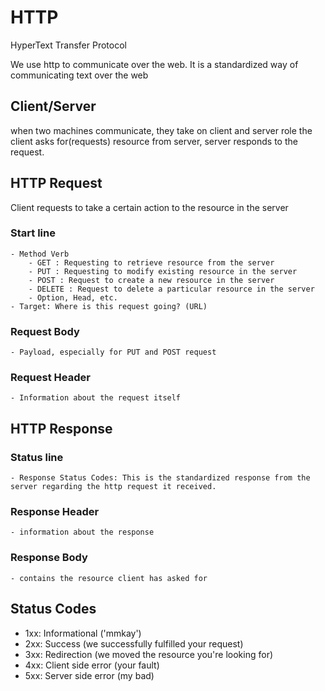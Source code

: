 # HTTP
HyperText Transfer Protocol

We use http to communicate over the web. It is a standardized way of communicating text over the web

## Client/Server
when two machines communicate, they take on client and server role
the client asks for(requests) resource from server, server responds to the request.

## HTTP Request
Client requests to take a certain action to the resource in the server
### Start line
    - Method Verb
        - GET : Requesting to retrieve resource from the server
        - PUT : Requesting to modify existing resource in the server
        - POST : Request to create a new resource in the server
        - DELETE : Request to delete a particular resource in the server
        - Option, Head, etc.
    - Target: Where is this request going? (URL)
### Request Body
    - Payload, especially for PUT and POST request
### Request Header
    - Information about the request itself

## HTTP Response
### Status line
    - Response Status Codes: This is the standardized response from the server regarding the http request it received.
### Response Header
    - information about the response
### Response Body
    - contains the resource client has asked for

## Status Codes
- 1xx: Informational ('mmkay')
- 2xx: Success (we successfully fulfilled your request)
- 3xx: Redirection (we moved the resource you're looking for)
- 4xx: Client side error (your fault)
- 5xx: Server side error (my bad)
